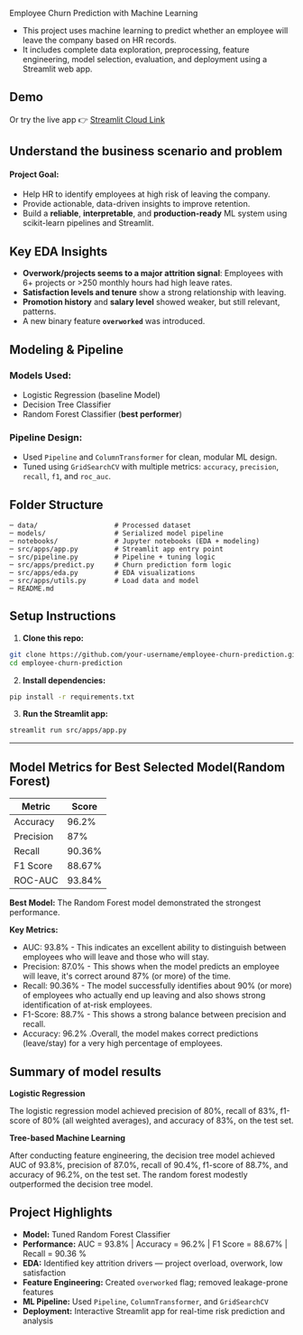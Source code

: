 Employee Churn Prediction with Machine Learning

- This project uses machine learning to predict whether an employee will leave the company based on HR records.
- It includes complete data exploration, preprocessing, feature engineering, model selection, evaluation, and deployment using a Streamlit web app.


## Demo

Or try the live app 👉 [Streamlit Cloud Link](https://employee-churn-prediction.streamlit.app)

## **Understand the business scenario and problem**

#### Project Goal:

- Help HR to identify employees at high risk of leaving the company.
- Provide actionable, data-driven insights to improve retention.
- Build a **reliable**, **interpretable**, and **production-ready** ML system using scikit-learn pipelines and Streamlit.

## Key EDA Insights

- **Overwork/projects seems to a major attrition signal**: Employees with 6+ projects or >250 monthly hours had high leave rates.
- **Satisfaction levels and tenure** show a strong relationship with leaving.
- **Promotion history** and **salary level** showed weaker, but still relevant, patterns.
- A new binary feature **`overworked`** was introduced.

## Modeling & Pipeline

### Models Used:

- Logistic Regression (baseline Model)
- Decision Tree Classifier
- Random Forest Classifier (**best performer**)

### Pipeline Design:

- Used `Pipeline` and `ColumnTransformer` for clean, modular ML design.
- Tuned using `GridSearchCV` with multiple metrics:
  `accuracy`, `precision`, `recall`, `f1`, and `roc_auc`.

## Folder Structure

```
─ data/                   # Processed dataset
─ models/                 # Serialized model pipeline
─ notebooks/              # Jupyter notebooks (EDA + modeling)
─ src/apps/app.py         # Streamlit app entry point
─ src/pipeline.py         # Pipeline + tuning logic
─ src/apps/predict.py     # Churn prediction form logic
─ src/apps/eda.py         # EDA visualizations
─ src/apps/utils.py       # Load data and model
─ README.md
```

## Setup Instructions

1. **Clone this repo:**

```bash
git clone https://github.com/your-username/employee-churn-prediction.git
cd employee-churn-prediction
```

2. **Install dependencies:**

```bash
pip install -r requirements.txt
```

3. **Run the Streamlit app:**

```bash
streamlit run src/apps/app.py
```

---

## Model Metrics for Best Selected Model(Random Forest)

| Metric    | Score  |
| --------- | ------ |
| Accuracy  | 96.2%  |
| Precision | 87%    |
| Recall    | 90.36% |
| F1 Score  | 88.67% |
| ROC-AUC   | 93.84% |

**Best Model:** The Random Forest model demonstrated the strongest performance.

**Key Metrics:**

- AUC: 93.8%  - This indicates an excellent ability to distinguish between employees who will leave and those who will stay.
- Precision: 87.0%  - This shows when the model predicts an employee will leave, it's correct around 87% (or more) of the time.
- Recall: 90.36%  - The model successfully identifies about 90% (or more) of employees who actually end up leaving and also shows strong identification of at-risk employees.
- F1-Score: 88.7%  - This shows a strong balance between precision and recall.
- Accuracy: 96.2% .Overall, the model makes correct predictions (leave/stay) for a very high percentage of employees.

## Summary of model results

**Logistic Regression**

The logistic regression model achieved precision of 80%, recall of 83%, f1-score of 80% (all weighted averages), and accuracy of 83%, on the test set.

**Tree-based Machine Learning**

After conducting feature engineering, the decision tree model achieved AUC of 93.8%, precision of 87.0%, recall of 90.4%, f1-score of 88.7%, and accuracy of 96.2%, on the test set. The random forest modestly outperformed the decision tree model.


## Project Highlights

- **Model:** Tuned Random Forest Classifier
- **Performance:** AUC = 93.8% | Accuracy = 96.2% | F1 Score = 88.67% | Recall = 90.36 %
- **EDA:** Identified key attrition drivers — project overload, overwork, low satisfaction
- **Feature Engineering:** Created `overworked` flag; removed leakage-prone features
- **ML Pipeline:** Used `Pipeline`, `ColumnTransformer`, and `GridSearchCV`
- **Deployment:** Interactive Streamlit app for real-time risk prediction and analysis

